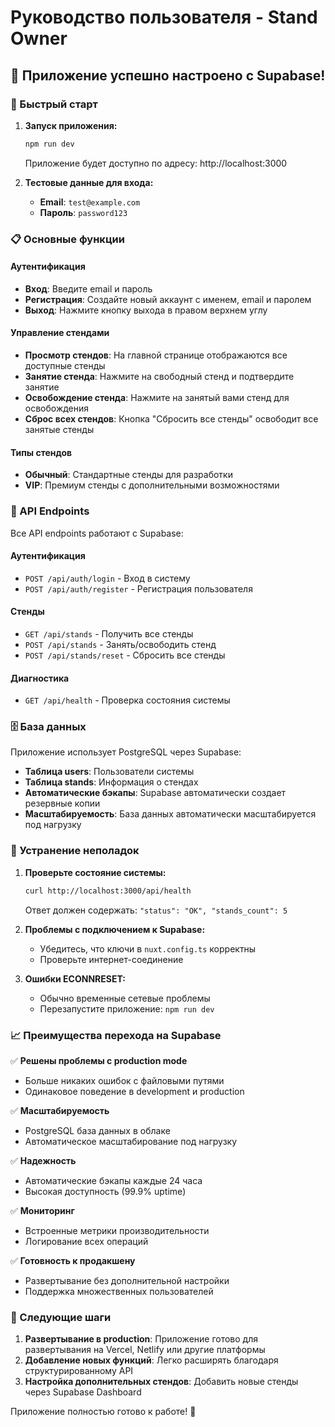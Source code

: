 # Руководство пользователя - Stand Owner

## 🎉 Приложение успешно настроено с Supabase!

### 🚀 Быстрый старт

1. **Запуск приложения:**

   ```bash
   npm run dev
   ```

   Приложение будет доступно по адресу: http://localhost:3000

2. **Тестовые данные для входа:**
   - **Email**: `test@example.com`
   - **Пароль**: `password123`

### 📋 Основные функции

#### Аутентификация

- **Вход**: Введите email и пароль
- **Регистрация**: Создайте новый аккаунт с именем, email и паролем
- **Выход**: Нажмите кнопку выхода в правом верхнем углу

#### Управление стендами

- **Просмотр стендов**: На главной странице отображаются все доступные стенды
- **Занятие стенда**: Нажмите на свободный стенд и подтвердите занятие
- **Освобождение стенда**: Нажмите на занятый вами стенд для освобождения
- **Сброс всех стендов**: Кнопка "Сбросить все стенды" освободит все занятые стенды

#### Типы стендов

- **Обычный**: Стандартные стенды для разработки
- **VIP**: Премиум стенды с дополнительными возможностями

### 🔧 API Endpoints

Все API endpoints работают с Supabase:

#### Аутентификация

- `POST /api/auth/login` - Вход в систему
- `POST /api/auth/register` - Регистрация пользователя

#### Стенды

- `GET /api/stands` - Получить все стенды
- `POST /api/stands` - Занять/освободить стенд
- `POST /api/stands/reset` - Сбросить все стенды

#### Диагностика

- `GET /api/health` - Проверка состояния системы

### 🗄️ База данных

Приложение использует PostgreSQL через Supabase:

- **Таблица users**: Пользователи системы
- **Таблица stands**: Информация о стендах
- **Автоматические бэкапы**: Supabase автоматически создает резервные копии
- **Масштабируемость**: База данных автоматически масштабируется под нагрузку

### 🚨 Устранение неполадок

1. **Проверьте состояние системы:**

   ```bash
   curl http://localhost:3000/api/health
   ```

   Ответ должен содержать: `"status": "OK", "stands_count": 5`

2. **Проблемы с подключением к Supabase:**

   - Убедитесь, что ключи в `nuxt.config.ts` корректны
   - Проверьте интернет-соединение

3. **Ошибки ECONNRESET:**
   - Обычно временные сетевые проблемы
   - Перезапустите приложение: `npm run dev`

### 📈 Преимущества перехода на Supabase

✅ **Решены проблемы с production mode**

- Больше никаких ошибок с файловыми путями
- Одинаковое поведение в development и production

✅ **Масштабируемость**

- PostgreSQL база данных в облаке
- Автоматическое масштабирование под нагрузку

✅ **Надежность**

- Автоматические бэкапы каждые 24 часа
- Высокая доступность (99.9% uptime)

✅ **Мониторинг**

- Встроенные метрики производительности
- Логирование всех операций

✅ **Готовность к продакшену**

- Развертывание без дополнительной настройки
- Поддержка множественных пользователей

### 🎯 Следующие шаги

1. **Развертывание в production**: Приложение готово для развертывания на Vercel, Netlify или другие платформы
2. **Добавление новых функций**: Легко расширять благодаря структурированному API
3. **Настройка дополнительных стендов**: Добавить новые стенды через Supabase Dashboard

Приложение полностью готово к работе! 🚀
